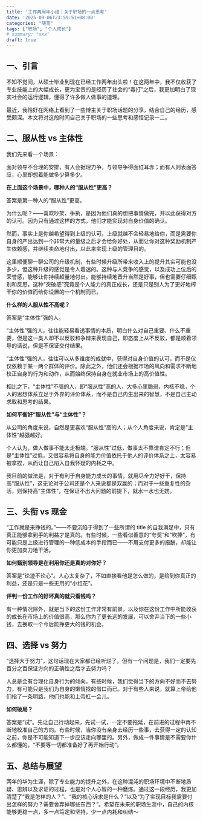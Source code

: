 ```yaml
---
title: '工作两周年小结｜关于职场的一点思考'
date: '2025-09-06T23:59:51+08:00'
categories: "随笔"
tags: ["职场", "个人成长"]
# summary: "xxx"
draft: true
---
```


## 一、引言

不知不觉间，从硕士毕业到现在已经工作两年出头啦！在这两年中，我不仅收获了专业技能上的大幅成长，更为宝贵的是经历了社会的“毒打”之后，我更加明白了现实社会的运行逻辑，懂得了许多做人做事的道理。

最近，我恰好在网络上看到了一些博主关于职场话题的分享，结合自己的经历，感受颇深。本文将对这段时间自己关于职场的一些思考和感悟记录一二。

## 二、服从性 vs 主体性

我们先来看一个场景：

面对领导不合理的安排，有人会据理力争，与领导争得面红耳赤；而有人则表面答应，心里却想着能做多少算多少。

**在上面这个场景中，哪种人的“服从性”更高？**

答案是第一种人的“服从性”更高。

为什么呢？——喜欢吵架、争执，是因为他们真的想把事情做完，并以此获得对方的认可。因为只有通过这样的方式，他们才能实现对自身价值的确认。

然而，事实上是你越希望得到上级的认可，上级就越不会轻易地给你，而是需要你自身的产出达到一个非常大的量级之后才会给你好处，从而让你对这种奖励机制产生依赖感，并继续卖命地付出，以此来实现上级的管理目的。

这里顺便聊一聊公司的升级机制，有些时候升级所带来收入上的提升其实可能也没多少，但这种升级的感觉是令人着迷的。这种与人竞争的感觉，以及成功上位后的荣誉感，能够让你持续超量地付出。能够持续地晋升当然是好事，但也需要仔细甄别和反思，这种“突破感”究竟是个人能力的真正成长，还是只是别人为了更好地榨干你的价值而给你设置的一个机制而已。

**什么样的人服从性不高呢？**

答案是“主体性”强的人。

“主体性”强的人，往往能轻易看透事情的本质，明白什么对自己重要、什么不重要，但是这一类人却不以反驳和争辩来表现自己，即态度上从不反驳，都是顺着领导的话说，但是不保证交付结果。

“主体性”强的人，往往可以从多维度的成就中，获得对自身价值的认可，而不是仅仅依赖于某一两个群体的评价。除此之外，他们还会根据市场的风向和需求不断地校正自身的行为和动作，从而始终保持自身在就业市场上的高价值性。

相比之下，“主体性”不强的人，即“服从性”高的人，大多心里脆弱、内核不稳，个人的思想体系立足于外界的评价体系，而不是自己内生出来的智慧，不是自己主动求取和思考的结果。

**如何平衡好“服从性”与“主体性”？**

从公司的角度来说，自然是更喜欢“服从性”高的人；从个人角度来说，肯定是“主体性”越强越好。

个人认为，做人做事不能太走极端。“服从性”过低，做事太不靠谱肯定不行；但是“主体性”过低，又很容易将自身的能力价值依托于他人的评价体系之上，太容易被拿捏，从而让自己陷入自我怀疑的内耗之中。

我目前的做法是，对于有利于自身能力成长的事情，就用尽全力好好干，保持高“服从性”，这无论对于公司还是个人来说都是双赢的；而对于一些重复性的杂活，则保持高“主体性”，在保证不出大问题的前提下，就水一水也无妨。

## 三、头衔 vs 现金

“工作就是来挣钱的。”——不要沉陷于得到了一些所谓的 title 的自我满足中，只有真正能够拿到手的利益才是真的。有些时候，一些看似善意的“夸奖”和“吹捧”，有可能只是上级进行管理的一种低成本的手段而已——不用支付更多的报酬，却能让你更加卖力地干活。

**如何甄别领导是在利用你还是真的对你好？**

答案是“论迹不论心”。人心太复杂了，不如直接看他是怎么做的，是给到你真正的利益，还是只是一些无用的“小红花”。

**评判一份工作的好坏真的就只看钱吗？**

有一种情况除外，就是当下的这份工作非常有前景，以及你在这份工作中所能收获的成长在市场上的价值很高，那么你为了更长远的发展，可以舍弃当下的一些小钱，去换取一个今后能挣更大的钱的机会。

## 四、选择 vs 努力

“选择大于努力”，这句话现在大家都已经听烂了。但有一个问题是，我们一定要先百分之百保证方向的正确性之后才去努力吗？

人总是会有合理化自身行为的倾向。有些时候，我们觉得当下的方向不好而不去努力，有可能只是我们为自身的懒惰找的借口而已。对于有些人来说，就算上帝给他们指了一条明路，他们也能和上帝杠一会儿。

**如何破局？**

答案是“试”。先让自己行动起来，先试一试，一定不要拖延，在前进的过程中再不断地校准自己的方向。有些时候，当你没有亲身去经历一些事，去获得一定的认知之前，你是不可能知道下一步应该走向哪里的。另外，做成一件事情是不需要你什么都懂的，“不要等一切都准备好了再开始行动”。

## 五、总结与展望

两年的华为生涯，除了专业能力的提升之外，在这种混沌的职场环境中不断地质疑、思辨以及求证的过程，也是对个人心智的一种磨炼。通过这一段经历，我更加清楚了“我是怎样的人？”、“我的核心诉求是什么？”以及“为了实现目标我需要付出怎样的努力？需要舍弃掉哪些东西？”。希望在未来的职场生涯中，自己的内核能够更稳一点，多一点笃定和坚持，少一点内耗和纠结～
